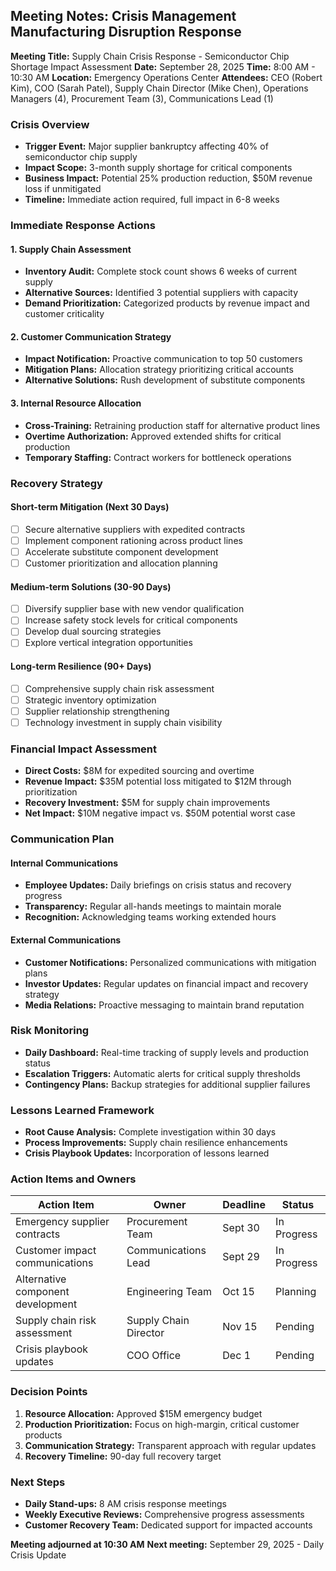 ## Meeting Notes: Crisis Management Manufacturing Disruption Response

**Meeting Title:** Supply Chain Crisis Response - Semiconductor Chip Shortage Impact Assessment
**Date:** September 28, 2025
**Time:** 8:00 AM - 10:30 AM
**Location:** Emergency Operations Center
**Attendees:** CEO (Robert Kim), COO (Sarah Patel), Supply Chain Director (Mike Chen), Operations Managers (4), Procurement Team (3), Communications Lead (1)

### Crisis Overview
- **Trigger Event:** Major supplier bankruptcy affecting 40% of semiconductor chip supply
- **Impact Scope:** 3-month supply shortage for critical components
- **Business Impact:** Potential 25% production reduction, $50M revenue loss if unmitigated
- **Timeline:** Immediate action required, full impact in 6-8 weeks

### Immediate Response Actions

#### 1. Supply Chain Assessment
- **Inventory Audit:** Complete stock count shows 6 weeks of current supply
- **Alternative Sources:** Identified 3 potential suppliers with capacity
- **Demand Prioritization:** Categorized products by revenue impact and customer criticality

#### 2. Customer Communication Strategy
- **Impact Notification:** Proactive communication to top 50 customers
- **Mitigation Plans:** Allocation strategy prioritizing critical accounts
- **Alternative Solutions:** Rush development of substitute components

#### 3. Internal Resource Allocation
- **Cross-Training:** Retraining production staff for alternative product lines
- **Overtime Authorization:** Approved extended shifts for critical production
- **Temporary Staffing:** Contract workers for bottleneck operations

### Recovery Strategy

#### Short-term Mitigation (Next 30 Days)
- [ ] Secure alternative suppliers with expedited contracts
- [ ] Implement component rationing across product lines
- [ ] Accelerate substitute component development
- [ ] Customer prioritization and allocation planning

#### Medium-term Solutions (30-90 Days)
- [ ] Diversify supplier base with new vendor qualification
- [ ] Increase safety stock levels for critical components
- [ ] Develop dual sourcing strategies
- [ ] Explore vertical integration opportunities

#### Long-term Resilience (90+ Days)
- [ ] Comprehensive supply chain risk assessment
- [ ] Strategic inventory optimization
- [ ] Supplier relationship strengthening
- [ ] Technology investment in supply chain visibility

### Financial Impact Assessment
- **Direct Costs:** $8M for expedited sourcing and overtime
- **Revenue Impact:** $35M potential loss mitigated to $12M through prioritization
- **Recovery Investment:** $5M for supply chain improvements
- **Net Impact:** $10M negative impact vs. $50M potential worst case

### Communication Plan

#### Internal Communications
- **Employee Updates:** Daily briefings on crisis status and recovery progress
- **Transparency:** Regular all-hands meetings to maintain morale
- **Recognition:** Acknowledging teams working extended hours

#### External Communications
- **Customer Notifications:** Personalized communications with mitigation plans
- **Investor Updates:** Regular updates on financial impact and recovery strategy
- **Media Relations:** Proactive messaging to maintain brand reputation

### Risk Monitoring
- **Daily Dashboard:** Real-time tracking of supply levels and production status
- **Escalation Triggers:** Automatic alerts for critical supply thresholds
- **Contingency Plans:** Backup strategies for additional supplier failures

### Lessons Learned Framework
- **Root Cause Analysis:** Complete investigation within 30 days
- **Process Improvements:** Supply chain resilience enhancements
- **Crisis Playbook Updates:** Incorporation of lessons learned

### Action Items and Owners

| Action Item | Owner | Deadline | Status |
|-------------|-------|----------|--------|
| Emergency supplier contracts | Procurement Team | Sept 30 | In Progress |
| Customer impact communications | Communications Lead | Sept 29 | In Progress |
| Alternative component development | Engineering Team | Oct 15 | Planning |
| Supply chain risk assessment | Supply Chain Director | Nov 15 | Pending |
| Crisis playbook updates | COO Office | Dec 1 | Pending |

### Decision Points
1. **Resource Allocation:** Approved $15M emergency budget
2. **Production Prioritization:** Focus on high-margin, critical customer products
3. **Communication Strategy:** Transparent approach with regular updates
4. **Recovery Timeline:** 90-day full recovery target

### Next Steps
- **Daily Stand-ups:** 8 AM crisis response meetings
- **Weekly Executive Reviews:** Comprehensive progress assessments
- **Customer Recovery Team:** Dedicated support for impacted accounts

**Meeting adjourned at 10:30 AM**
**Next meeting:** September 29, 2025 - Daily Crisis Update
